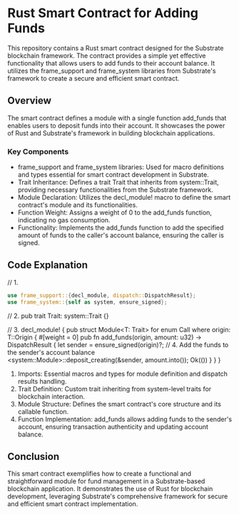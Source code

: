 # Rust Smart Contract for Adding Funds

This repository contains a Rust smart contract designed for the Substrate blockchain framework. The contract provides a simple yet effective functionality that allows users to add funds to their account balance. It utilizes the frame_support and frame_system libraries from Substrate's framework to create a secure and efficient smart contract.

## Overview

The smart contract defines a module with a single function add_funds that enables users to deposit funds into their account. It showcases the power of Rust and Substrate's framework in building blockchain applications.

### Key Components

- frame_support and frame_system libraries: Used for macro definitions and types essential for smart contract development in Substrate.
- Trait Inheritance: Defines a trait Trait that inherits from system::Trait, providing necessary functionalities from the Substrate framework.
- Module Declaration: Utilizes the decl_module! macro to define the smart contract's module and its functionalities.
- Function Weight: Assigns a weight of 0 to the add_funds function, indicating no gas consumption.
- Functionality: Implements the add_funds function to add the specified amount of funds to the caller's account balance, ensuring the caller is signed.

## Code Explanation

// 1.
```rust
use frame_support::{decl_module, dispatch::DispatchResult};
use frame_system::{self as system, ensure_signed};
```

// 2. 
pub trait Trait: system::Trait {}

// 3.
decl_module! {
    pub struct Module<T: Trait> for enum Call where origin: T::Origin {
        #[weight = 0]
        pub fn add_funds(origin, amount: u32) -> DispatchResult {
            let sender = ensure_signed(origin)?;
            // 4. Add the funds to the sender's account balance
            <system::Module<T>>::deposit_creating(&sender, amount.into());
            Ok(())
        }
    }
}

1. Imports: Essential macros and types for module definition and dispatch results handling.
2. Trait Definition: Custom trait inheriting from system-level traits for blockchain interaction.
3. Module Structure: Defines the smart contract's core structure and its callable function.
4. Function Implementation: add_funds allows adding funds to the sender's account, ensuring transaction authenticity and updating account balance.

## Conclusion

This smart contract exemplifies how to create a functional and straightforward module for fund management in a Substrate-based blockchain application. It demonstrates the use of Rust for blockchain development, leveraging Substrate's comprehensive framework for secure and efficient smart contract implementation.